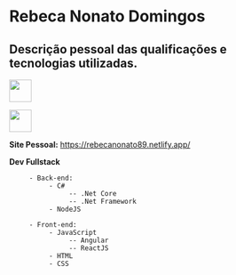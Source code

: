 # Rebeca Nonato Domingos
## Descrição pessoal das qualificações e tecnologias utilizadas.

[<img src="https://user-images.githubusercontent.com/38442994/87181740-37da1980-c2b9-11ea-9e88-c0cf7b4800ed.png" width="40" >](https://api.whatsapp.com/send?phone=5531994298913)        

[<img src="https://user-images.githubusercontent.com/38442994/87181742-3872b000-c2b9-11ea-9aca-c3851c4ac557.png" width="40" >](https://www.linkedin.com/in/rebecanonato89/)

**Site Pessoal:** https://rebecanonato89.netlify.app/

 **Dev Fullstack**

```
     - Back-end: 
          - C# 
               -- .Net Core
               -- .Net Framework
          - NodeJS
```
```
     - Front-end:
          - JavaScript
               -- Angular
               -- ReactJS
          - HTML
          - CSS
```
